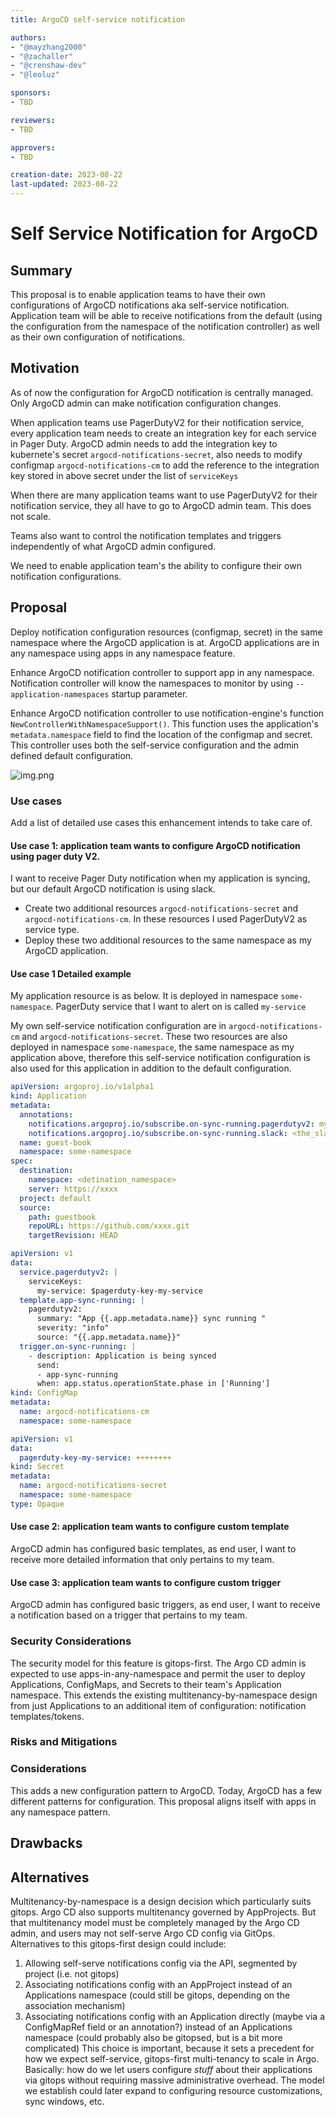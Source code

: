 ```yaml
---
title: ArgoCD self-service notification

authors:
- "@mayzhang2000"
- "@zachaller"
- "@crenshaw-dev"
- "@leoluz"

sponsors:
- TBD

reviewers:
- TBD

approvers:
- TBD

creation-date: 2023-08-22  
last-updated: 2023-08-22
---
```


# Self Service Notification for ArgoCD

## Summary
This proposal is to enable application teams to have their own configurations of ArgoCD notifications aka self-service notification.
Application team will be able to receive notifications from the default (using the configuration from the namespace of the notification controller) as well as their own configuration of notifications.

## Motivation
As of now the configuration for ArgoCD notification is centrally managed. Only ArgoCD admin can make notification configuration changes.

When application teams use PagerDutyV2 for their notification service, every application team needs to create an integration key for each service in Pager Duty.
ArgoCD admin needs to add the integration key to kubernete's secret `argocd-notifications-secret`,
also needs to modify configmap `argocd-notifications-cm` to add the reference to the integration key stored in above secret under the list of `serviceKeys`

When there are many application teams want to use PagerDutyV2 for their notification service, they all have to go to ArgoCD admin team. This does not scale.

Teams also want to control the notification templates and triggers independently of what ArgoCD admin configured.

We need to enable application team's the ability to configure their own notification configurations.

## Proposal
Deploy notification configuration resources (configmap, secret) in the same namespace where the ArgoCD application is at.
ArgoCD applications are in any namespace using apps in any namespace feature.

Enhance ArgoCD notification controller to support app in any namespace.
Notification controller will know the namespaces to monitor by using `--application-namespaces` startup parameter. 

Enhance ArgoCD notification controller to use notification-engine's function `NewControllerWithNamespaceSupport()`. 
This function uses the application's `metadata.namespace` field to find the location of the configmap and secret. 
This controller uses both the self-service configuration and the admin defined default configuration.

![img.png](images/self-service-notifications.png)

### Use cases

Add a list of detailed use cases this enhancement intends to take care of.

#### Use case 1: application team wants to configure ArgoCD notification using pager duty V2.
I want to receive Pager Duty notification when my application is syncing, but our default ArgoCD notification is using slack.

* Create two additional resources `argocd-notifications-secret` and `argocd-notifications-cm`.
  In these resources I used PagerDutyV2 as service type.
* Deploy these two additional resources to the same namespace as my ArgoCD application.


#### Use case 1 Detailed example
My application resource is as below. It is deployed in namespace `some-namespace`. 
PagerDuty service that I want to alert on is called `my-service`

My own self-service notification configuration are in `argocd-notifications-cm` and `argocd-notifications-secret`.
These two resources are also deployed in namespace `some-namespace`, the same namespace as my application above,
therefore this self-service notification configuration is also used for this application in addition to the default configuration.

```yaml
apiVersion: argoproj.io/v1alpha1
kind: Application
metadata:
  annotations:
    notifications.argoproj.io/subscribe.on-sync-running.pagerdutyv2: my-service
    notifications.argoproj.io/subscribe.on-sync-running.slack: <the_slack_channel_name>
  name: guest-book
  namespace: some-namespace
spec:
  destination:
    namespace: <detination_namespace>
    server: https://xxxx
  project: default
  source:
    path: guestbook
    repoURL: https://github.com/xxxx.git
    targetRevision: HEAD
```

```yaml
apiVersion: v1
data:
  service.pagerdutyv2: |
    serviceKeys:
      my-service: $pagerduty-key-my-service
  template.app-sync-running: |
    pagerdutyv2:
      summary: "App {{.app.metadata.name}} sync running "
      severity: "info"
      source: "{{.app.metadata.name}}"
  trigger.on-sync-running: |
    - description: Application is being synced
      send:
      - app-sync-running
      when: app.status.operationState.phase in ['Running']
kind: ConfigMap
metadata:
  name: argocd-notifications-cm
  namespace: some-namespace
```

```yaml
apiVersion: v1
data:
  pagerduty-key-my-service: ++++++++
kind: Secret
metadata:
  name: argocd-notifications-secret
  namespace: some-namespace
type: Opaque
```

#### Use case 2: application team wants to configure custom template
ArgoCD admin has configured basic templates, as end user, I want to receive more detailed information that only pertains to my team.

#### Use case 3: application team wants to configure custom trigger
ArgoCD admin has configured basic triggers, as end user, I want to receive a notification based on a trigger that pertains to my team.

### Security Considerations
The security model for this feature is gitops-first. The Argo CD admin is expected to use apps-in-any-namespace and permit the user to deploy Applications, ConfigMaps, and Secrets to their team's Application namespace.
This extends the existing multitenancy-by-namespace design from just Applications to an additional item of configuration: notification templates/tokens.

### Risks and Mitigations

### Considerations
This adds a new configuration pattern to ArgoCD. Today, ArgoCD has a few different patterns for configuration. 
This proposal aligns itself with apps in any namespace pattern.

## Drawbacks

## Alternatives
Multitenancy-by-namespace is a design decision which particularly suits gitops. Argo CD also supports multitenancy governed by AppProjects. But that multitenancy model must be completely managed by the Argo CD admin, and users may not self-serve Argo CD config via GitOps.
Alternatives to this gitops-first design could include:
1) Allowing self-serve notifications config via the API, segmented by project (i.e. not gitops)
2) Associating notifications config with an AppProject instead of an Applications namespace (could still be gitops, depending on the association mechanism)
3) Associating notifications config with an Application directly (maybe via a ConfigMapRef field or an annotation?) instead of an Applications namespace (could probably also be gitopsed, but is a bit more complicated)
   This choice is important, because it sets a precedent for how we expect self-service, gitops-first multi-tenancy to scale in Argo. Basically: how do we let users configure _stuff_ about their applications via gitops without requiring massive administrative overhead. The model we establish could later expand to configuring resource customizations, sync windows, etc.

